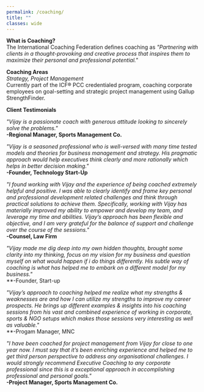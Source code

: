 ```yaml
---
permalink: /coaching/
title: ""
classes: wide
---
```

**What is Coaching?**  
The International Coaching Federation defines coaching as *"Partnering with clients in a thought-provoking and creative process that inspires them to maximize their personal and professional potential."*  

**Coaching Areas**  
*Strategy, Project Management*    
Currently part of the ICF® PCC credentialed program, coaching corporate employees on goal-setting and strategic project management using Gallup StrengthFinder. 

**Client Testimonials**  

*"Vijay is a passionate coach with generous attitude looking to sincerely solve the problems."*  
**-Regional Manager, Sports Management Co.**  

*"Vijay is a seasoned professional who is well-versed with many time tested models and theories for business management and strategy. His pragmatic approach would help executives think clearly and more rationally which helps in better decision making."*  
**-Founder, Technology Start-Up**  

*"I found working with Vijay and the experience of being coached extremely helpful and positive. I was able to clearly identify and frame key personal and professional development related challenges and think through practical solutions to achieve them. Specifically, working with Vijay has materially improved my ability to empower and develop my team, and leverage my time and abilities. Vijay’s approach has been flexible and objective, and I am very grateful for the balance of support and challenge over the course of the sessions."*  
**-Counsel, Law Firm**  

*"Vijay made me dig deep into my own hidden thoughts, brought some clarity into my thinking, focus on my vision for my business and question myself on what would happen if i do things differently. His subtle way of coaching is what has helped me to embark on a different model for my business."*  
**-Founder, Start-up   

*"Vijay’s approach to coaching helped me realize what my strengths & weaknesses are and how I can utilize my strengths to improve my career prospects. He brings up different examples & insights into his coaching sessions from his vast and combined experience of working in corporate, sports & NGO setups which makes those sessions very interesting as well as valuable."*  
**-Progam Manager, MNC  

*"I have been coached for project management from Vijay for close to one year now. I must say that it’s been enriching experience and helped me to get third person perspective to address any organisational challenges. I would strongly recommend Executive Coaching to any corporate professional since this is a exceptional approach in accomplishing professional and personal goals."*  
**-Project Manager, Sports Management Co.**  



